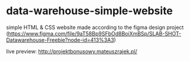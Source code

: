 # data-warehouse-simple-website

simple HTML & CSS website made according to the figma design project (https://www.figma.com/file/9aT58Bp9SFbOd8BoiXmBSp/SLAB-SHOT-Datawarehouse-Freebie?node-id=413%3A3)

live preview: http://projektbonusowy.mateuszrajek.pl/

